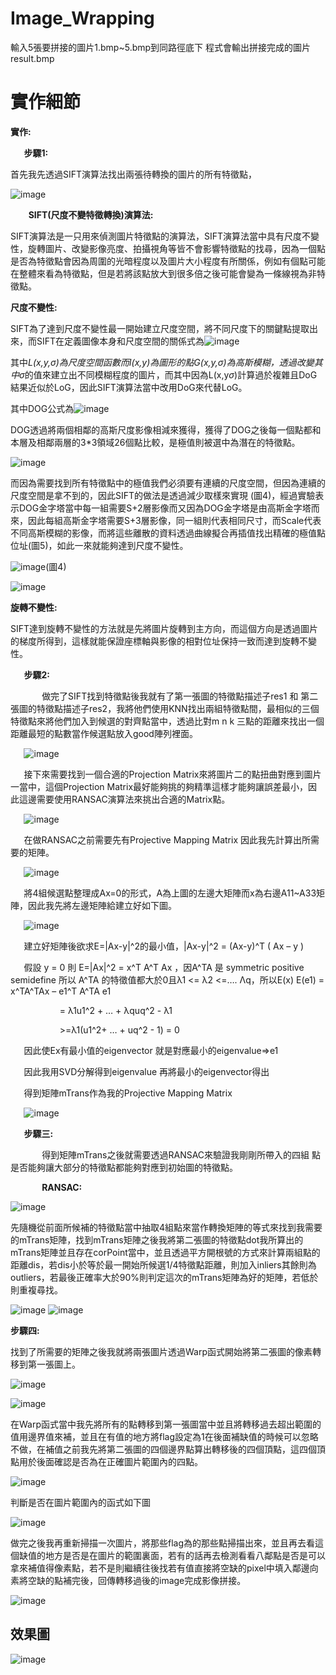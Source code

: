 # Image_Wrapping
輸入5張要拼接的圖片1.bmp~5.bmp到同路徑底下
程式會輸出拼接完成的圖片result.bmp

# 實作細節
**實作:**

`	`**步驟1:**

首先我先透過SIFT演算法找出兩張待轉換的圖片的所有特徵點，

![image](https://user-images.githubusercontent.com/43846907/216083862-c9503704-b1ad-48b7-9aca-503604bb014d.png)

`    `**SIFT(尺度不變特徵轉換)演算法:**

SIFT演算法是一只用來偵測圖片特徵點的演算法，SIFT演算法當中具有尺度不變性，旋轉圖片、改變影像亮度、拍攝視角等皆不會影響特徵點的找尋，因為一個點是否為特徵點會因為周圍的光暗程度以及圖片大小程度有所關係，例如有個點可能在整體來看為特徵點，但是若將該點放大到很多倍之後可能會變為一條線視為非特徵點。

**尺度不變性:**

SIFT為了達到尺度不變性最一開始建立尺度空間，將不同尺度下的關鍵點提取出來，而SIFT在定義圖像本身和尺度空間的關係式為![image](https://user-images.githubusercontent.com/43846907/216083906-c1725630-5648-4a9e-b34d-28b955a3f62a.png)

其中*L(x,y,σ)*為尺度空間函數而I(x,y)為圖形的點*G(x,y,σ)*為高斯模糊，透過改變其中*σ*的值來建立出不同模糊程度的圖片，而其中因為L(x,y*σ*)計算過於複雜且DoG結果近似於LoG，因此SIFT演算法當中改用DoG來代替LoG。

其中DOG公式為![image](https://user-images.githubusercontent.com/43846907/216084090-b616011b-26d4-4b37-9392-800a7e210890.png)


DOG透過將兩個相鄰的高斯尺度影像相減來獲得，獲得了DOG之後每一個點都和本層及相鄰兩層的3\*3領域26個點比較，是極值則被選中為潛在的特徵點。

![image](https://user-images.githubusercontent.com/43846907/216084126-47f75d50-9230-470a-b9be-f721920b3208.png)

而因為需要找到所有特徵點中的極值我們必須要有連續的尺度空間，但因為連續的尺度空間是拿不到的，因此SIFT的做法是透過減少取樣來實現 (圖4)，經過實驗表示DOG金字塔當中每一組需要S+2層影像而又因為DOG金字塔是由高斯金字塔而來，因此每組高斯金字塔需要S+3層影像，同一組則代表相同尺寸，而Scale代表不同高斯模糊的影像，而將這些離散的資料透過曲線擬合再插值找出精確的極值點位址(圖5)，如此一來就能夠達到尺度不變性。

![image](https://user-images.githubusercontent.com/43846907/216084171-449d2aa4-e4de-4a1b-927f-f77ebb148e29.png)(圖4)

![image](https://user-images.githubusercontent.com/43846907/216084202-dffc8954-ae9c-4c4c-a93b-84dd597e72c0.png)

**旋轉不變性:**

SIFT達到旋轉不變性的方法就是先將圖片旋轉到主方向，而這個方向是透過圖片的梯度所得到，這樣就能保證座標軸與影像的相對位址保持一致而達到旋轉不變性。

`	`**步驟2:**

`		`做完了SIFT找到特徵點後我就有了第一張圖的特徵點描述子res1 和 第二張圖的特徵點描述子res2，我將他們使用KNN找出兩組特徵點間，最相似的三個特徵點來將他們加入到候選的對齊點當中，透過比對m n k 三點的距離來找出一個距離最短的點數當作候選點放入good陣列裡面。

`	`![image](https://user-images.githubusercontent.com/43846907/216084237-b50a0cca-5fd7-490b-b410-233bc4352442.png)

`	`接下來需要找到一個合適的Projection Matrix來將圖片二的點扭曲對應到圖片一當中，這個Projection Matrix最好能夠挑的夠精準這樣才能夠讓誤差最小，因此這邊需要使用RANSAC演算法來挑出合適的Matrix點。

`	`![image](https://user-images.githubusercontent.com/43846907/216084281-7e1cd968-a4cc-4fa9-90e6-46a1bafda69b.png)

`	`在做RANSAC之前需要先有Projective Mapping Matrix 因此我先計算出所需要的矩陣。

`	`![image](https://user-images.githubusercontent.com/43846907/216084312-6eff643c-2796-4f27-8585-9db15f59ea67.png)

`	`將4組候選點整理成Ax=0的形式，A為上圖的左邊大矩陣而x為右邊A11~A33矩陣，因此我先將左邊矩陣給建立好如下圖。

`	`![image](https://user-images.githubusercontent.com/43846907/216084338-f1c14c30-a369-4291-b8f1-7b46d4ee65c2.png)

`	`建立好矩陣後欲求E=|Ax-y|^2的最小值，|Ax-y|^2 = (Ax-y)^T ( Ax – y )

`	`假設 y = 0 則 E=|Ax|^2 = x^T A^T Ax ，因A^TA 是 symmetric positive semidefine 所以 A^TA 的特徵值都大於0且λ1 <= λ2 <=…. Λq，所以E(x) E(e1) = x^TA^TAx – e1^T A^TA e1  

`			`= λ1u1^2 + … + λquq^2 - λ1

`			`>=λ1(u1^2+ … + uq^2 - 1) = 0

`	`因此使Ex有最小值的eigenvector 就是對應最小的eigenvalue=>e1

`	`因此我用SVD分解得到eigenvalue 再將最小的eigenvector得出

`	`得到矩陣mTrans作為我的Projective Mapping Matrix

`	`![image](https://user-images.githubusercontent.com/43846907/216084371-65a7f4ef-8e30-43f9-a1eb-cc5eb23a1ac4.png)

`	`**步驟三:**

`		`得到矩陣mTrans之後就需要透過RANSAC來驗證我剛剛所帶入的四組		點是否能夠讓大部分的特徵點都能夠對應到初始圖的特徵點。

`		`**RANSAC:**

![image](https://user-images.githubusercontent.com/43846907/216084396-e35bfa8f-d984-4a69-b2cd-09b3f23eaa6b.png)

先隨機從前面所候補的特徵點當中抽取4組點來當作轉換矩陣的等式來找到我需要的mTrans矩陣，找到mTrans矩陣之後我將第二張圖的特徵點dot我所算出的mTrans矩陣並且存在corPoint當中，並且透過平方開根號的方式來計算兩組點的距離dis，若dis小於等於最一開始所候選1/4特徵點距離，則加入inliers其餘則為outliers，若最後正確率大於90%則判定這次的mTrans矩陣為好的矩陣，若低於則重複尋找。

![image](https://user-images.githubusercontent.com/43846907/216522626-f2b52819-cb9e-43bc-9fd5-578ba140cd37.png)
![image](https://user-images.githubusercontent.com/43846907/216084472-a05ad69f-9862-4f03-a337-6f939c829918.png)


**步驟四:**

找到了所需要的矩陣之後我就將兩張圖片透過Warp函式開始將第二張圖的像素轉移到第一張圖上。

![image](https://user-images.githubusercontent.com/43846907/216084508-fefa6b0f-d2a8-428e-acd4-6b0d5118cf33.png)

![image](https://user-images.githubusercontent.com/43846907/216084520-99a240bd-6925-4c58-b55e-919acdf28608.png)

在Warp函式當中我先將所有的點轉移到第一張圖當中並且將轉移過去超出範圍的值用邊界值來補，並且在有值的地方將flag設定為1在後面補缺值的時候可以忽略不做，在補值之前我先將第二張圖的四個邊界點算出轉移後的四個頂點，這四個頂點用於後面確認是否為在正確圖片範圍內的四點。

![image](https://user-images.githubusercontent.com/43846907/216084772-f60f3911-2027-4d4a-8c67-5b7aab133472.png)

判斷是否在圖片範圍內的函式如下圖

![image](https://user-images.githubusercontent.com/43846907/216084787-f769afd2-5fb3-4fbd-a22f-d6ab4e5f018e.png)

做完之後我再重新掃描一次圖片，將那些flag為的那些點掃描出來，並且再去看這個缺值的地方是否是在圖片的範圍裏面，若有的話再去檢測看看八鄰點是否是可以拿來補值得像素點，若不是則繼續往後找若有值直接將空缺的pixel中填入鄰邊向素將空缺的點補完後，回傳轉移過後的image完成影像拼接。

![image](https://user-images.githubusercontent.com/43846907/216084813-97a2a760-c2dc-4eb5-8899-96029ef14953.png)
## 效果圖
![image](https://user-images.githubusercontent.com/43846907/216085301-9a1a2253-bd16-4b0b-8064-b040f0a262f8.png)

